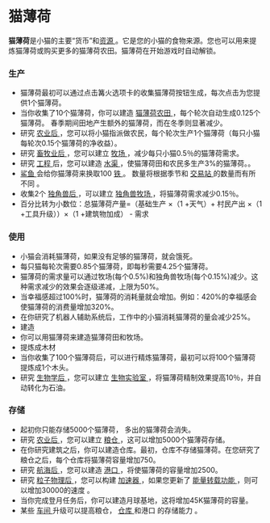 # 猫薄荷
<p>
	<strong>
猫薄荷</strong>是小猫的主要“货币”和<a href="?file=003-常用资料/005-资源介绍">资源
	</a>。它是您的小猫的食物来源。您也可以用来提炼猫薄荷或购买更多的猫薄荷农田。猫薄荷在开始游戏时自动解锁。
</p>
<div class="par-div" id="par-1">
	<h3 id="Production">
生产
	</h3>
	<ul>
		<li>
	猫薄荷最初可以通过点击篝火选项卡的收集猫薄荷按钮生成，每次点击为您提供1个猫薄荷。
		</li>
		<li>
	当你收集了10个猫薄荷，你可以建造
			<a href="?file=001-猫咪百科/01-建筑物/01-食物生产#猫薄荷农田">
		猫薄荷农田
			</a>
	，每个轮次自动生成0.125个猫薄荷。
	春季期间田地产生额外的猫薄荷，而在冬季则显著减少。
		</li>
		<li>
	研究
			<a href="?file=001-猫咪百科/03-科技/01-科技#农业">
		农业后
			</a>
	，您可以将小猫指派做农民，每个轮次生产1个猫薄荷（每只小猫每轮次0.15个猫薄荷的净收益）。
		</li>
		<li>
	研究
			<a href="?file=001-猫咪百科/03-科技/01-科技#畜牧业">
		畜牧业后
			</a>
	，您可以建立
			<a href="?file=001-猫咪百科/01-建筑物/01-食物生产#牧场">
		牧场
			</a>
	，减少每只小猫0.5％的猫薄荷需求。
		</li>
		<li>
	研究
			<a href="?file=001-猫咪百科/03-科技/01-科技#工程">
		工程
			</a>
	后，您可以建造
			<a href="?file=001-猫咪百科/01-建筑物/01-食物生产#水渠">
		水渠
			</a>
	，使猫薄荷田和农民多生产3%的猫薄荷。。
		</li>
		<li>
			<a href="?file=001-猫咪百科/05-贸易">
		鲨鱼
			</a>
	会给你猫薄荷来换取100
			<a href="?file=003-资源大全/05-铁">
		铁
			</a>
	。
	数量将根据季节和
			<a href="?file=001-猫咪百科/01-建筑物/08-其它建筑#交易站">
		交易站
			</a>
	的数量而有所不同
	。
		</li>
		<li>
	收集2个
			<a href="?file=003-资源大全/45-独角兽">
		独角兽后
			</a>
	，可以建立
			<a href="?file=001-猫咪百科/01-建筑物/08-其它建筑#独角兽牧场">
		独角兽牧场
			</a>
	，将猫薄荷需求减少0.15％。
		</li>
		<li>
	百分比转为小数位：总猫薄荷产量=（基础生产 ×（1 +天气）+ 村民产出 ×（1 +工具升级））×（1 +建筑物加成） - 需求
		</li>
	</ul>
</div>
<div class="par-div" id="par-2">
	<h3 id="Uses">
使用
	</h3>
	<ul>
	<li>
	小猫会消耗猫薄荷，如果没有足够的猫薄荷，就会饿死。
	</li>
		<li>
	每只猫每轮次需要0.85个猫薄荷，即每秒需要4.25个猫薄荷。
	    </li>
		<li>
    猫薄荷的需求量可以通过牧场(每个0.5%)和独角兽牧场(每个0.15%)减少。这种需求减少的效果会逐级递减，上限为50%。
		</li>
		<li>
	当幸福感超过100%时，猫薄荷的消耗量就会增加。例如：420%的幸福感会使猫薄荷的消费量增加320%。
		</li>
		<li>
	在你研究了机器人辅助系统后，工作中的小猫消耗猫薄荷的量会减少25%。
		</li>
	<li>
	建造
	</li>
		<li>
    你可以用猫薄荷来建造猫薄荷田和牧场。
		</li>
	<li>
    提炼成木材
	</li>
	    <li>
    当你收集了100个猫薄荷后，可以进行精炼猫薄荷，最初可以将100个猫薄荷提炼成1个木头。
		</li>
		<li>
	研究
			<a href="?file=001-猫咪百科/03-科技/01-科技#生物学">
		生物学后
			</a>
	，您可以建立
			<a href="?file=001-猫咪百科/01-建筑物/03-科技建筑#生物实验室">
		生物实验室
			</a>
	，将猫薄荷精制效果提高10％，并自动转化为石油。
		</li>
	</ul>
</div>
<div class="par-div" id="par-3">
	<h3 id="Storage">
存储
	</h3>
	<ul>
		<li>
	起初你只能存储5000个猫薄荷，
	多出的猫薄荷会消失。
		</li>
		<li>
	研究
			<a href="?file=001-猫咪百科/03-科技/01-科技#农业">
		农业后
			</a>
	，您可以建立
			<a href="#Buildings#Barn">
		粮仓
			</a>
	，这可以增加5000个猫薄荷存储。
		</li>
		<li>
    在你研究建筑之后，你可以建造仓库。最初，仓库不存储猫薄荷。在您研究了粮仓之后，每个仓库将猫薄荷容量增加750。
	    </li>
		<li>
	研究
			<a href="#Technologies#Navigation">
		航海后
			</a>
	，您可以建造
			<a href="#Buildings#Harbor">
		港口
			</a>
	，将使猫薄荷的容量增加2500。
		</li>
		<li>
	研究
			<a href="#Technologies#Particle_Physics">
		粒子物理后
			</a>
	，您可以构建
			<a href="#Buildings#Accelerator">
		加速器
			</a>
	，如果您更新了
			<a href="#workshop#Energy_Rifts">
		能量转载功能
			</a>
	，则可以增加30000的速度
	。
		</li>
		<li>
	当你完成登月任务后，你可以建造月球基地，这将增加45K猫薄荷的容量。
		</li>
		<li>
	某些
			<a href="#workshop">
		车间
			</a>
	升级可以提高粮仓，
			<a href="#Buildings#Warehouse">
		仓库
			</a>
	和港口
	的存储能力
	。
		</li>
	</ul>
</div>

